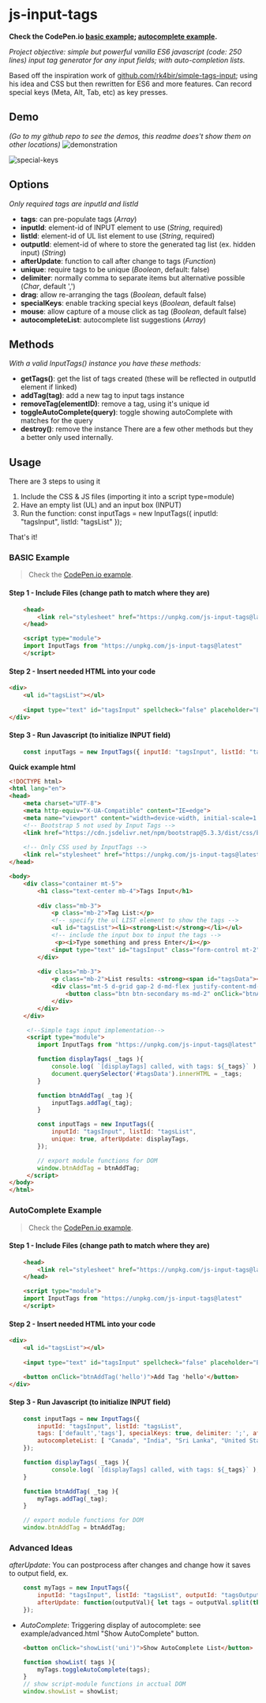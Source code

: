# js-input-tags
**Check the CodePen.io [basic example](https://codepen.io/mindflowgo/pen/PwYNQVe); [autocomplete example](https://codepen.io/mindflowgo/pen/MYgyVgg).**

*Project objective: simple but powerful vanilla ES6 javascript (code: 250 lines) input tag generator for any input fields; with auto-completion lists.*

Based off the inspiration work of [github.com/rk4bir/simple-tags-input](https://github.com/rk4bir/simple-tags-input); using his idea and CSS but then rewritten for ES6 and more features. Can record special keys (Meta, Alt, Tab, etc) as key presses.

## Demo
*(Go to my github repo to see the demos, this readme does't show them on other locations)*
![demonstration](./example/media/autocomplete.gif)

![special-keys](./example/media/special-keys.gif)

## Options
*Only required tags are inputId and listId*
- **tags**: can pre-populate tags (*Array*)
- **inputId**: element-id of INPUT element to use (*String*, required)
- **listId**: element-id of UL list element to use (*String*, required)
- **outputId**: element-id of where to store the generated tag list (ex. hidden input) (*String*)
- **afterUpdate**: function to call after change to tags (*Function*)
- **unique**: require tags to be unique (*Boolean*, default: false)
- **delimiter**: normally comma to separate items but alternative possible (*Char*, default ',')
- **drag**: allow re-arranging the tags (*Boolean*, default false)
- **specialKeys**: enable tracking special keys (*Boolean*, default false)
- **mouse**: allow capture of a mouse click as tag (*Boolean*, default false)
- **autocompleteList**: autocomplete list suggestions (*Array*)

## Methods
*With a valid InputTags() instance you have these methods:*
- **getTags()**: get the list of tags created (these will be reflected in outputId element if linked)
- **addTag(tag)**: add a new tag to input tags instance
- **removeTag(elementID)**: remove a tag, using it's unique id
- **toggleAutoComplete(query)**: toggle showing autoComplete with matches for the query
- **destroy()**: remove the instance
There are a few other methods but they a better only used internally.

## Usage
There are 3 steps to using it
1. Include the CSS & JS files (importing it into a script type=module)
2. Have an empty list (UL) and an input box (INPUT)
3. Run the function: const inputTags = new InputTags({ inputId: "tagsInput", listId: "tagsList" });

That's it!

### BASIC Example
> Check the [CodePen.io example](https://codepen.io/mindflowgo/pen/PwYNQVe).

#### Step 1 - Include Files (change path to match where they are)
```html
    <head>
        <link rel="stylesheet" href="https://unpkg.com/js-input-tags@latest/style.css">
    </head>

    <script type="module">
    import InputTags from "https://unpkg.com/js-input-tags@latest"
    </script>
```

#### Step 2 - Insert needed HTML into your code
```html
<div>
    <ul id="tagsList"></ul>
    
    <input type="text" id="tagsInput" spellcheck="false" placeholder="Enter a tag" />
</div>
```

#### Step 3 - Run Javascript (to initialize INPUT field)
```javascript
    const inputTags = new InputTags({ inputId: "tagsInput", listId: "tagsList" });
```

**Quick example html**
```html
<!DOCTYPE html>
<html lang="en">
<head>
    <meta charset="UTF-8">
    <meta http-equiv="X-UA-Compatible" content="IE=edge">
    <meta name="viewport" content="width=device-width, initial-scale=1.0">
    <!-- Bootstrap 5 not used by Input Tags -->
    <link href="https://cdn.jsdelivr.net/npm/bootstrap@5.3.3/dist/css/bootstrap.min.css" rel="stylesheet" integrity="sha384-QWTKZyjpPEjISv5WaRU9OFeRpok6YctnYmDr5pNlyT2bRjXh0JMhjY6hW+ALEwIH" crossorigin="anonymous">
    
    <!-- Only CSS used by InputTags -->
    <link rel="stylesheet" href="https://unpkg.com/js-input-tags@latest/style.css">
</head>

<body>
    <div class="container mt-5">
        <h1 class="text-center mb-4">Tags Input</h1>
            
        <div class="mb-3">
            <p class="mb-2">Tag List:</p>
            <!-- specify the ul LIST element to show the tags -->
            <ul id="tagsList"><li><strong>List:</strong></li></ul>
            <!-- include the input box to input the tags -->
             <p><i>Type something and press Enter</i></p>
            <input type="text" id="tagsInput" class="form-control mt-2" spellcheck="false" placeholder="Enter a tag" />
        </div>
            
        <div class="mb-3">
            <p class="mb-2">List results: <strong><span id="tagsData"></span></strong></p>
            <div class="mt-5 d-grid gap-2 d-md-flex justify-content-md-start">
                <button class="btn btn-secondary ms-md-2" onClick="btnAddTag('hello')">Add Tag 'hello'</button>
            </div>
        </div>
    </div>

     <!--Simple tags input implementation-->
     <script type="module">
        import InputTags from "https://unpkg.com/js-input-tags@latest"

        function displayTags( _tags ){
            console.log( `[displayTags] called, with tags: ${_tags}` );
            document.querySelector('#tagsData').innerHTML = _tags;
        }

        function btnAddTag( _tag ){
            inputTags.addTag(_tag);
        }

        const inputTags = new InputTags({ 
			inputId: "tagsInput", listId: "tagsList",
			unique: true, afterUpdate: displayTags,
		});

        // export module functions for DOM
        window.btnAddTag = btnAddTag;
     </script>
</body>
</html>        
```

### AutoComplete Example
> Check the [CodePen.io example](https://codepen.io/mindflowgo/pen/MYgyVgg).

#### Step 1 - Include Files (change path to match where they are)
```html
    <head>
        <link rel="stylesheet" href="https://unpkg.com/js-input-tags@latest/style.css">
    </head>

    <script type="module">
    import InputTags from "https://unpkg.com/js-input-tags@latest"
    </script>
```

#### Step 2 - Insert needed HTML into your code
```html
<div>
    <ul id="tagsList"></ul>
    
    <input type="text" id="tagsInput" spellcheck="false" placeholder="Enter a tag" />

    <button onClick="btnAddTag('hello')">Add Tag 'hello'</button>
</div>
```

#### Step 3 - Run Javascript (to initialize INPUT field)
```javascript
    const inputTags = new InputTags({ 
        inputId: "tagsInput", listId: "tagsList",
        tags: ['default','tags'], specialKeys: true, delimiter: ';', afterUpdate: displayTags,
        autocompleteList: [ "Canada", "India", "Sri Lanka", "United States", "United 'UK' Kingdom", "Vietnam", "Zimbabwe"]
    });

    function displayTags( _tags ){
            console.log( `[displayTags] called, with tags: ${_tags}` );
    }

    function btnAddTag( _tag ){
        myTags.addTag(_tag);
    }

    // export module functions for DOM
    window.btnAddTag = btnAddTag;
```

### Advanced Ideas
*afterUpdate*: You can postprocess after changes and change how it saves to output field, ex.
```javascript
    const myTags = new InputTags({ 
        inputId: "tagsInput", listId: "tagsList", outputId: "tagsOutput",
        afterUpdate: function(outputVal){ let tags = outputVal.split(this.delimiter); tags.unshift("Prepend"); this.writeTagOutput(tags); }
    });
```
- *AutoComplete*: Triggering display of autocomplete: see example/advanced.html "Show AutoComplete" button.
```html
    <button onClick="showList('uni')">Show AutoComplete List</button>
```
```javascript
    function showList( tags ){
        myTags.toggleAutoComplete(tags);
    }
    // show script-module functions in acctual DOM
    window.showList = showList;
```
